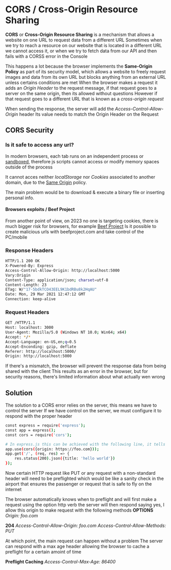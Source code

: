 # CORS / Cross-Origin Resource Sharing

**CORS** or **Cross-Origin Resource Sharing** is a mechanism that allows a website on one URL to request data from a different URL
Sometimes when we try to reach a resource on our website that is located in a different URL we cannot access it, or when we try to fetch data from our API and then fails with a CORSS error in the Console

This happens a lot because the browser implements the **Same-Origin Policy** as part of its security model, which allows a website to freely request images and data from its own URL but blocks anything from an external URL unless certains conditions are met
When the browser makes a request it adds an *Origin Header* to the request message, if that request goes to a server on the same origin, then its allowed without questions
However if that request goes to a different URL	that is known as a *cross-origin request*

When sending the response, the server will add the *Access-Control-Allow-Origin* header
Its value needs to match the Origin Header on the Request

## CORS Security
### Is it safe to access any url?
In modern browsers, each tab runs on an independent process or [sandboxed](https://wiki.mozilla.org/Security/Sandbox/Process_model), therefore js scripts cannot access or modify memory spaces outside of the process

It cannot acces neither *localStorage* nor *Cookies* associated to another domain, due to the [Same Origin](https://en.wikipedia.org/wiki/Same-origin_policy#Origin_determination_rules) policy.

The main problem would be to download & execute a binary file or inserting personal info.

#### Browsers exploits / Beef Project
From another point of view, on 2023 no one is targeting cookies, there is much bigger risk for browsers, for example [Beef Project](https://beefproject.com/)
Is it possible to create malicious urls with beefproject.com and take control of the PC/mobile


### Response Headers

```sh
HTTP/1.1 200 OK
X-Powered-By: Express
Access-Control-Allow-Origin: http://localhost:5000
Vary:Origin
Content-Type: application/json; charset=utf-8
Content-Length: 23
ETag: W/"17-5bdkTCO43EEL9K1bdRBu8k2HqAU"
Date: Mon, 29 Mar 2021 12:47:12 GMT
Connection: keep-alive
```

### Request Headers

```sh
GET /HTTP/1.1
Host: localhost: 3000
User-Agent: Mozilla/5.0 (Windows NT 10.0; Win64; x64)
Accept: */*
Accept-Language: en-US,en;q=0.5
Accept-Enconding: gzip, deflate
Referer: http://localhost:5000/
Origin: http://localhost:5000
```

If there's a mismatch, the browser will prevent the response data from being shared with the client
This results as an error in the browser, but for security reasons, there's limited information about what actually wen wrong

## Solution
The solution to a CORS error relies on the server, this means we have to control the server
If we have control on the server, we must configure it to respond with the proper header
```sh
const express = require('express');
const app = express();
const cors = require('cors');

# In express.js this can be achieved with the following line, it tells the server to include the CORS headers on every response
app.use(cors({origin: https://foo.com}));
app.get('/', (req, res) => {
	res.status(200).json({title: 'hello world'})
});
```

Now certain HTTP request like PUT or any request with a non-standard header will need to be preflighted
which would be like a sanity check in the airport that ensures the passenger or request that is safe to fly on the internet

The browser automatically knows when to preflight and will first make a request using the option http verb
the server will then respond saying yes, I allow this origin to make request with the following methods
**OPTIONS** 
*Origin: foo.com*

**204**
*Access-Control-Allow-Origin: foo.com*
*Access-Control-Allow-Methods: PUT*

At which point, the main request can happen without a problem
The server can respond with a max age header allowing the browser to cache a preflight for a certain amoint of time

**Preflight Caching**
*Access-Control-Max-Age: 86400*

